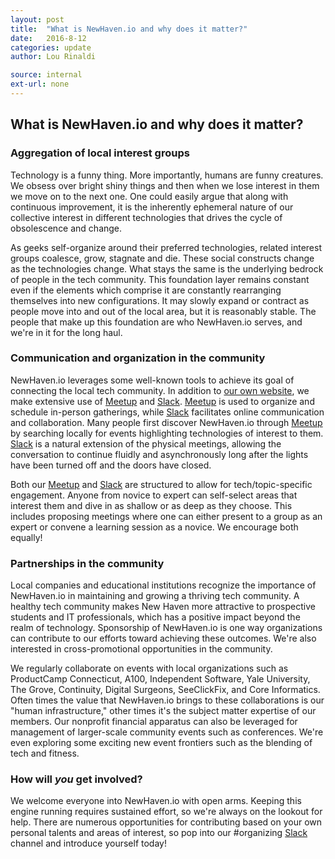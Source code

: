```yaml
---
layout: post
title:  "What is NewHaven.io and why does it matter?"
date:   2016-8-12
categories: update
author: Lou Rinaldi

source: internal
ext-url: none
---
```


## What is NewHaven.io and why does it matter?

### Aggregation of local interest groups

Technology is a funny thing. More importantly, humans are funny creatures. We obsess over bright shiny things and then when we lose interest in them we move on to the next one. One could easily argue that along with continuous improvement, it is the inherently ephemeral nature of our collective interest in different technologies that drives the cycle of obsolescence and change.

As geeks self-organize around their preferred technologies, related interest groups coalesce, grow, stagnate and die. These social constructs change as the technologies change. What stays the same is the underlying bedrock of people in the tech community. This foundation layer remains constant even if the elements which comprise it are constantly rearranging themselves into new configurations. It may slowly expand or contract as people move into and out of the local area, but it is reasonably stable. The people that make up this foundation are who NewHaven.io serves, and we're in it for the long haul.

### Communication and organization in the community

NewHaven.io leverages some well-known tools to achieve its goal of connecting the local tech community. In addition to [our own website](http://newhaven.io/), we make extensive use of [Meetup](http://www.meetup.com/newhavenio/) and [Slack](https://newhavenio.slack.com/). [Meetup](http://www.meetup.com/newhavenio/) is used to organize and schedule in-person gatherings, while [Slack](https://newhavenio.slack.com/) facilitates online communication and collaboration. Many people first discover NewHaven.io through [Meetup](http://www.meetup.com/newhavenio/) by searching locally for events highlighting technologies of interest to them. [Slack](https://newhavenio.slack.com/) is a natural extension of the physical meetings, allowing the conversation to continue fluidly and asynchronously long after the lights have been turned off and the doors have closed.

Both our [Meetup](http://www.meetup.com/newhavenio/) and [Slack](https://newhavenio.slack.com/) are structured to allow for tech/topic-specific engagement. Anyone from novice to expert can self-select areas that interest them and dive in as shallow or as deep as they choose. This includes proposing meetings where one can either present to a group as an expert or convene a learning session as a novice. We encourage both equally!

### Partnerships in the community

Local companies and educational institutions recognize the importance of NewHaven.io in maintaining and growing a thriving tech community. A healthy tech community makes New Haven more attractive to prospective students and IT professionals, which has a positive impact beyond the realm of technology. Sponsorship of NewHaven.io is one way organizations can contribute to our efforts toward achieving these outcomes. We're also interested in cross-promotional opportunities in the community.

We regularly collaborate on events with local organizations such as ProductCamp Connecticut, A100, Independent Software, Yale University, The Grove, Continuity, Digital Surgeons, SeeClickFix, and Core Informatics. Often times the value that NewHaven.io brings to these collaborations is our "human infrastructure," other times it's the subject matter expertise of our members. Our nonprofit financial apparatus can also be leveraged for management of larger-scale community events such as conferences. We're even exploring some exciting new event frontiers such as the blending of tech and fitness.

### How will _you_ get involved?

We welcome everyone into NewHaven.io with open arms. Keeping this engine running requires sustained effort, so we're always on the lookout for help. There are numerous opportunities for contributing based on your own personal talents and areas of interest, so pop into our #organizing [Slack](https://newhavenio.slack.com/) channel and introduce yourself today!
